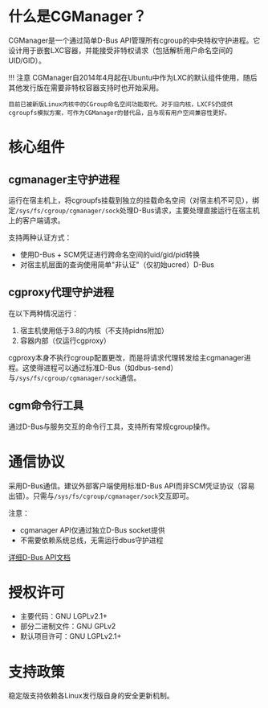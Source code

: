 # 什么是CGManager？

CGManager是一个通过简单D-Bus API管理所有cgroup的中央特权守护进程。它设计用于嵌套LXC容器，并能接受非特权请求（包括解析用户命名空间的UID/GID）。

!!! 注意
    CGManager自2014年4月起在Ubuntu中作为LXC的默认组件使用，随后其他发行版在需要非特权容器支持时也开始采用。

    目前已被新版Linux内核中的CGroup命名空间功能取代。对于旧内核，LXCFS仍提供cgroupfs模拟方案，可作为CGManager的替代品，且与现有用户空间兼容性更好。

# 核心组件
## cgmanager主守护进程
运行在宿主机上，将cgroupfs挂载到独立的挂载命名空间（对宿主机不可见），绑定`/sys/fs/cgroup/cgmanager/sock`处理D-Bus请求，主要处理直接运行在宿主机上的客户端请求。

支持两种认证方式：
- 使用D-Bus + SCM凭证进行跨命名空间的uid/gid/pid转换
- 对宿主机层面的查询使用简单"非认证"（仅初始ucred）D-Bus

## cgproxy代理守护进程
在以下两种情况运行：
1. 宿主机使用低于3.8的内核（不支持pidns附加）
2. 容器内部（仅运行cgproxy）

cgproxy本身不执行cgroup配置更改，而是将请求代理转发给主cgmanager进程。这使得进程可以通过标准D-Bus（如dbus-send）与`/sys/fs/cgroup/cgmanager/sock`通信。

## cgm命令行工具
通过D-Bus与服务交互的命令行工具，支持所有常规cgroup操作。

# 通信协议
采用D-Bus通信。建议外部客户端使用标准D-Bus API而非SCM凭证协议（容易出错）。只需与`/sys/fs/cgroup/cgmanager/sock`交互即可。

注意：
- cgmanager API仅通过独立D-Bus socket提供
- 不需要依赖系统总线，无需运行dbus守护进程

[详细D-Bus API文档](/cgmanager/dbus-api/)

# 授权许可
- 主要代码：GNU LGPLv2.1+
- 部分二进制文件：GNU GPLv2
- 默认项目许可：GNU LGPLv2.1+

# 支持政策
稳定版支持依赖各Linux发行版自身的安全更新机制。